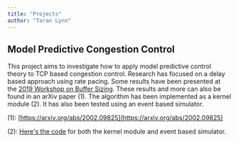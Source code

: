 ```yaml
---
title: "Projects"
author: "Taran Lynn"
---
```


## Model Predictive Congestion Control

This project aims to investigate how to apply model predictive control theory
to TCP based congestion control.
Research has focused on a delay based approach using rate pacing.
Some results have been presented at the
[2019 Workshop on Buffer Sizing](http://buffer-workshop.stanford.edu/).
These results and more can also be found in an arXiv paper (1).
The algorithm has been implemented as a kernel module (2).
It has also been tested using an event based simulator.

(1): [https://arxiv.org/abs/2002.09825](https://arxiv.org/abs/2002.09825)

(2): [Here's the code](/code/mpcc.tar.gz) for both the kernel module
and event based simulator.
